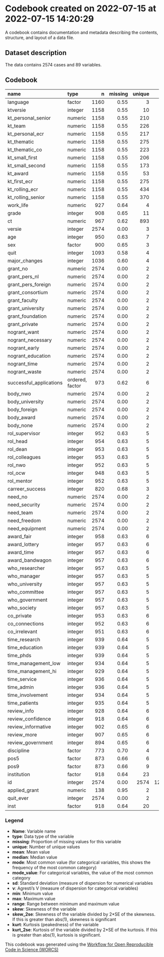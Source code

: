 Codebook created on 2022-07-15 at 2022-07-15 14:20:29
================

A codebook contains documentation and metadata describing the contents,
structure, and layout of a data file.

## Dataset description

The data contains 2574 cases and 89 variables.

## Codebook

| name                    | type            |    n | missing | unique |    mean |  median |    mode |     sd |    v | min |     max |   range |  skew | skew_2se |   kurt | kurt_2se |
|:------------------------|:----------------|-----:|--------:|-------:|--------:|--------:|--------:|-------:|-----:|----:|--------:|--------:|------:|---------:|-------:|---------:|
| language                | factor          | 1160 |    0.55 |      3 |         |         | 1414.00 |        | 0.42 |     |         |         |       |          |        |          |
| ktversie                | integer         | 1158 |    0.55 |     10 |    4.75 |    5.00 |    5.00 |   2.58 |      | 1.0 |    9.00 |    8.00 |  0.12 |     0.84 |  -1.20 |    -4.16 |
| kt_personal_senior      | numeric         | 1158 |    0.55 |    210 |    0.14 |    0.07 |    0.07 |   0.19 |      | 0.0 |    1.00 |    1.00 |  2.05 |    14.29 |   5.12 |    17.81 |
| kt_team                 | numeric         | 1158 |    0.55 |    226 |    0.16 |    0.12 |    0.12 |   0.18 |      | 0.0 |    1.00 |    1.00 |  1.45 |    10.11 |   2.72 |     9.45 |
| kt_personal_ecr         | numeric         | 1158 |    0.55 |    217 |    0.15 |    0.12 |    0.12 |   0.16 |      | 0.0 |    1.00 |    1.00 |  1.79 |    12.45 |   4.65 |    16.19 |
| kt_thematic             | numeric         | 1158 |    0.55 |    275 |    0.09 |    0.05 |    0.05 |   0.11 |      | 0.0 |    0.74 |    0.74 |  1.50 |    10.46 |   2.87 |     9.98 |
| kt_thematic_co          | numeric         | 1158 |    0.55 |    223 |    0.05 |    0.00 |    0.00 |   0.10 |      | 0.0 |    1.00 |    1.00 |  4.00 |    27.80 |  25.77 |    89.71 |
| kt_small_first          | numeric         | 1158 |    0.55 |    206 |    0.15 |    0.09 |    0.09 |   0.20 |      | 0.0 |    1.00 |    1.00 |  1.90 |    13.19 |   4.38 |    15.24 |
| kt_small_second         | numeric         | 1158 |    0.55 |    173 |    0.10 |    0.00 |    0.00 |   0.16 |      | 0.0 |    1.00 |    1.00 |  2.48 |    17.28 |   8.24 |    28.68 |
| kt_award                | numeric         | 1158 |    0.55 |     53 |    0.09 |    0.00 |    0.00 |   0.18 |      | 0.0 |    1.00 |    1.00 |  3.17 |    22.08 |  11.62 |    40.45 |
| kt_first_ecr            | numeric         | 1158 |    0.55 |    275 |    0.25 |    0.22 |    0.22 |   0.24 |      | 0.0 |    1.00 |    1.00 |  1.15 |     8.01 |   1.27 |     4.41 |
| kt_rolling_ecr          | numeric         | 1158 |    0.55 |    434 |    0.26 |    0.25 |    0.25 |   0.18 |      | 0.0 |    1.00 |    1.00 |  0.60 |     4.18 |   0.69 |     2.41 |
| kt_rolling_senior       | numeric         | 1158 |    0.55 |    370 |    0.16 |    0.14 |    0.14 |   0.14 |      | 0.0 |    1.00 |    1.00 |  1.34 |     9.34 |   3.93 |    13.69 |
| work_life               | numeric         |  927 |    0.64 |      4 |    2.45 |    3.00 |    3.00 |   0.67 |      | 1.0 |    3.00 |    2.00 | -0.83 |    -5.14 |  -0.48 |    -1.50 |
| grade                   | integer         |  908 |    0.65 |     11 |    7.60 |    8.00 |    8.00 |   1.20 |      | 1.0 |   10.00 |    9.00 | -1.09 |    -6.70 |   4.00 |    12.35 |
| ct                      | numeric         |  967 |    0.62 |    893 |   79.11 |   35.50 |   35.50 | 165.35 |      | 0.2 | 1433.97 | 1433.77 |  5.28 |    33.59 |  31.59 |   100.52 |
| versie                  | integer         | 2574 |    0.00 |      3 |    1.96 |    2.00 |    2.00 |   0.87 |      | 1.0 |    3.00 |    2.00 |  0.08 |     0.86 |  -1.68 |    -8.72 |
| age                     | integer         |  950 |    0.63 |      7 |    2.61 |    2.00 |    2.00 |   0.95 |      | 1.0 |    6.00 |    5.00 |  0.61 |     3.87 |   0.15 |     0.47 |
| sex                     | factor          |  900 |    0.65 |      3 |         |         | 1674.00 |        | 0.50 |     |         |         |       |          |        |          |
| quit                    | integer         | 1093 |    0.58 |      4 |    2.09 |    2.00 |    2.00 |   0.75 |      | 1.0 |    3.00 |    2.00 | -0.15 |    -0.99 |  -1.21 |    -4.08 |
| major_changes           | integer         | 1036 |    0.60 |      4 |    2.75 |    3.00 |    3.00 |   0.46 |      | 1.0 |    3.00 |    2.00 | -1.55 |   -10.21 |   1.31 |     4.32 |
| grant_no                | numeric         | 2574 |    0.00 |      2 |    0.05 |    0.00 |    0.00 |   0.21 |      | 0.0 |    1.00 |    1.00 |  4.22 |    43.70 |  15.79 |    81.86 |
| grant_pers_nl           | numeric         | 2574 |    0.00 |      2 |    0.21 |    0.00 |    0.00 |   0.41 |      | 0.0 |    1.00 |    1.00 |  1.42 |    14.67 |   0.01 |     0.03 |
| grant_pers_foreign      | numeric         | 2574 |    0.00 |      2 |    0.14 |    0.00 |    0.00 |   0.34 |      | 0.0 |    1.00 |    1.00 |  2.11 |    21.85 |   2.45 |    12.68 |
| grant_consortium        | numeric         | 2574 |    0.00 |      2 |    0.12 |    0.00 |    0.00 |   0.33 |      | 0.0 |    1.00 |    1.00 |  2.29 |    23.70 |   3.23 |    16.74 |
| grant_faculty           | numeric         | 2574 |    0.00 |      2 |    0.08 |    0.00 |    0.00 |   0.28 |      | 0.0 |    1.00 |    1.00 |  3.03 |    31.37 |   7.17 |    37.15 |
| grant_university        | numeric         | 2574 |    0.00 |      2 |    0.08 |    0.00 |    0.00 |   0.27 |      | 0.0 |    1.00 |    1.00 |  3.12 |    32.36 |   7.76 |    40.21 |
| grant_foundation        | numeric         | 2574 |    0.00 |      2 |    0.08 |    0.00 |    0.00 |   0.28 |      | 0.0 |    1.00 |    1.00 |  3.02 |    31.27 |   7.11 |    36.86 |
| grant_private           | numeric         | 2574 |    0.00 |      2 |    0.06 |    0.00 |    0.00 |   0.24 |      | 0.0 |    1.00 |    1.00 |  3.57 |    37.00 |  10.75 |    55.73 |
| nogrant_want            | numeric         | 2574 |    0.00 |      2 |    0.01 |    0.00 |    0.00 |   0.07 |      | 0.0 |    1.00 |    1.00 | 13.44 |   139.27 | 178.72 |   926.33 |
| nogrant_necessary       | numeric         | 2574 |    0.00 |      2 |    0.01 |    0.00 |    0.00 |   0.10 |      | 0.0 |    1.00 |    1.00 | 10.20 |   105.74 | 102.18 |   529.60 |
| nogrant_early           | numeric         | 2574 |    0.00 |      2 |    0.03 |    0.00 |    0.00 |   0.16 |      | 0.0 |    1.00 |    1.00 |  6.05 |    62.67 |  34.60 |   179.32 |
| nogrant_education       | numeric         | 2574 |    0.00 |      2 |    0.00 |    0.00 |    0.00 |   0.06 |      | 0.0 |    1.00 |    1.00 | 17.84 |   184.90 | 316.50 |  1640.48 |
| nogrant_time            | numeric         | 2574 |    0.00 |      2 |    0.01 |    0.00 |    0.00 |   0.10 |      | 0.0 |    1.00 |    1.00 |  9.79 |   101.47 |  93.93 |   486.87 |
| nogrant_waste           | numeric         | 2574 |    0.00 |      2 |    0.01 |    0.00 |    0.00 |   0.10 |      | 0.0 |    1.00 |    1.00 |  9.43 |    97.67 |  86.87 |   450.25 |
| successful_applications | ordered, factor |  973 |    0.62 |      6 |         |         | 1601.00 |        | 0.76 |     |         |         |       |          |        |          |
| body_nwo                | numeric         | 2574 |    0.00 |      2 |    0.14 |    0.00 |    0.00 |   0.35 |      | 0.0 |    1.00 |    1.00 |  2.08 |    21.51 |   2.31 |    11.97 |
| body_university         | numeric         | 2574 |    0.00 |      2 |    0.09 |    0.00 |    0.00 |   0.28 |      | 0.0 |    1.00 |    1.00 |  2.95 |    30.62 |   6.73 |    34.90 |
| body_foreign            | numeric         | 2574 |    0.00 |      2 |    0.11 |    0.00 |    0.00 |   0.31 |      | 0.0 |    1.00 |    1.00 |  2.54 |    26.29 |   4.44 |    23.02 |
| body_award              | numeric         | 2574 |    0.00 |      2 |    0.07 |    0.00 |    0.00 |   0.25 |      | 0.0 |    1.00 |    1.00 |  3.39 |    35.17 |   9.53 |    49.37 |
| body_none               | numeric         | 2574 |    0.00 |      2 |    0.12 |    0.00 |    0.00 |   0.33 |      | 0.0 |    1.00 |    1.00 |  2.34 |    24.21 |   3.46 |    17.94 |
| rol_supervisor          | integer         |  952 |    0.63 |      5 |    3.03 |    3.00 |    3.00 |   0.97 |      | 1.0 |    4.00 |    3.00 | -0.60 |    -3.78 |  -0.77 |    -2.43 |
| rol_head                | integer         |  954 |    0.63 |      5 |    2.59 |    3.00 |    3.00 |   0.96 |      | 1.0 |    4.00 |    3.00 | -0.05 |    -0.34 |  -0.97 |    -3.07 |
| rol_dean                | integer         |  953 |    0.63 |      5 |    1.97 |    2.00 |    2.00 |   0.92 |      | 1.0 |    4.00 |    3.00 |  0.67 |     4.26 |  -0.41 |    -1.29 |
| rol_colleagues          | integer         |  953 |    0.63 |      5 |    2.96 |    3.00 |    3.00 |   0.77 |      | 1.0 |    4.00 |    3.00 | -0.32 |    -1.99 |  -0.39 |    -1.24 |
| rol_nwo                 | integer         |  952 |    0.63 |      5 |    2.61 |    3.00 |    3.00 |   1.05 |      | 1.0 |    4.00 |    3.00 | -0.16 |    -1.00 |  -1.16 |    -3.66 |
| rol_ocw                 | integer         |  948 |    0.63 |      5 |    2.03 |    2.00 |    2.00 |   0.96 |      | 1.0 |    4.00 |    3.00 |  0.59 |     3.71 |  -0.64 |    -2.01 |
| rol_mentor              | integer         |  952 |    0.63 |      5 |    2.80 |    3.00 |    3.00 |   1.03 |      | 1.0 |    4.00 |    3.00 | -0.41 |    -2.57 |  -0.99 |    -3.12 |
| carreer_success         | integer         |  820 |    0.68 |      3 |    1.86 |    2.00 |    2.00 |   0.34 |      | 1.0 |    2.00 |    1.00 | -2.10 |   -12.28 |   2.40 |     7.05 |
| need_no                 | numeric         | 2574 |    0.00 |      2 |    0.05 |    0.00 |    0.00 |   0.22 |      | 0.0 |    1.00 |    1.00 |  4.16 |    43.10 |  15.31 |    79.33 |
| need_security           | numeric         | 2574 |    0.00 |      2 |    0.06 |    0.00 |    0.00 |   0.24 |      | 0.0 |    1.00 |    1.00 |  3.65 |    37.85 |  11.35 |    58.80 |
| need_team               | numeric         | 2574 |    0.00 |      2 |    0.12 |    0.00 |    0.00 |   0.32 |      | 0.0 |    1.00 |    1.00 |  2.35 |    24.33 |   3.51 |    18.22 |
| need_freedom            | numeric         | 2574 |    0.00 |      2 |    0.11 |    0.00 |    0.00 |   0.31 |      | 0.0 |    1.00 |    1.00 |  2.54 |    26.36 |   4.47 |    23.19 |
| need_equipment          | numeric         | 2574 |    0.00 |      2 |    0.03 |    0.00 |    0.00 |   0.18 |      | 0.0 |    1.00 |    1.00 |  5.16 |    53.43 |  24.60 |   127.50 |
| award_fair              | integer         |  958 |    0.63 |      6 |    2.65 |    3.00 |    3.00 |   1.01 |      | 1.0 |    5.00 |    4.00 |  0.18 |     1.12 |  -0.80 |    -2.53 |
| award_lottery           | integer         |  957 |    0.63 |      6 |    3.86 |    4.00 |    4.00 |   1.01 |      | 1.0 |    5.00 |    4.00 | -0.81 |    -5.12 |   0.04 |     0.12 |
| award_time              | integer         |  957 |    0.63 |      6 |    3.89 |    4.00 |    4.00 |   1.03 |      | 1.0 |    5.00 |    4.00 | -0.71 |    -4.48 |  -0.03 |    -0.11 |
| award_bandwagon         | integer         |  957 |    0.63 |      6 |    3.83 |    4.00 |    4.00 |   1.07 |      | 1.0 |    5.00 |    4.00 | -0.79 |    -5.01 |  -0.04 |    -0.12 |
| who_researcher          | integer         |  957 |    0.63 |      5 |    3.31 |    3.00 |    3.00 |   0.81 |      | 1.0 |    4.00 |    3.00 | -1.14 |    -7.23 |   0.90 |     2.86 |
| who_manager             | integer         |  957 |    0.63 |      5 |    2.96 |    3.00 |    3.00 |   0.84 |      | 1.0 |    4.00 |    3.00 | -0.69 |    -4.39 |   0.09 |     0.28 |
| who_university          | integer         |  957 |    0.63 |      5 |    2.72 |    3.00 |    3.00 |   0.88 |      | 1.0 |    4.00 |    3.00 | -0.58 |    -3.64 |  -0.30 |    -0.95 |
| who_committee           | integer         |  957 |    0.63 |      5 |    2.61 |    3.00 |    3.00 |   0.89 |      | 1.0 |    4.00 |    3.00 | -0.40 |    -2.52 |  -0.59 |    -1.87 |
| who_government          | integer         |  957 |    0.63 |      5 |    2.10 |    2.00 |    2.00 |   0.89 |      | 1.0 |    4.00 |    3.00 |  0.09 |     0.56 |  -1.18 |    -3.74 |
| who_society             | integer         |  957 |    0.63 |      5 |    2.46 |    3.00 |    3.00 |   0.91 |      | 1.0 |    4.00 |    3.00 | -0.26 |    -1.66 |  -0.86 |    -2.73 |
| co_private              | integer         |  953 |    0.63 |      6 |    3.26 |    3.00 |    3.00 |   1.13 |      | 1.0 |    5.00 |    4.00 | -0.12 |    -0.74 |  -0.90 |    -2.83 |
| co_connections          | integer         |  952 |    0.63 |      6 |    3.21 |    3.00 |    3.00 |   1.10 |      | 1.0 |    5.00 |    4.00 | -0.43 |    -2.72 |  -0.48 |    -1.51 |
| co_irrelevant           | integer         |  951 |    0.63 |      6 |    2.70 |    3.00 |    3.00 |   1.21 |      | 1.0 |    5.00 |    4.00 |  0.35 |     2.22 |  -0.82 |    -2.59 |
| time_research           | integer         |  939 |    0.64 |      5 |    3.04 |    3.00 |    3.00 |   0.54 |      | 1.0 |    4.00 |    3.00 | -0.33 |    -2.06 |   1.75 |     5.50 |
| time_education          | integer         |  939 |    0.64 |      5 |    2.95 |    3.00 |    3.00 |   0.58 |      | 1.0 |    4.00 |    3.00 | -1.23 |    -7.73 |   3.77 |    11.83 |
| time_phds               | integer         |  939 |    0.64 |      5 |    2.63 |    3.00 |    3.00 |   0.86 |      | 1.0 |    4.00 |    3.00 | -0.95 |    -5.96 |  -0.13 |    -0.40 |
| time_management_low     | integer         |  934 |    0.64 |      5 |    2.50 |    3.00 |    3.00 |   0.79 |      | 1.0 |    4.00 |    3.00 | -0.88 |    -5.53 |  -0.45 |    -1.39 |
| time_management_hi      | integer         |  929 |    0.64 |      5 |    1.92 |    2.00 |    2.00 |   0.95 |      | 1.0 |    4.00 |    3.00 |  0.37 |     2.32 |  -1.35 |    -4.20 |
| time_service            | integer         |  936 |    0.64 |      5 |    2.12 |    2.00 |    2.00 |   0.83 |      | 1.0 |    4.00 |    3.00 | -0.14 |    -0.90 |  -1.37 |    -4.27 |
| time_admin              | integer         |  936 |    0.64 |      5 |    2.62 |    3.00 |    3.00 |   0.69 |      | 1.0 |    4.00 |    3.00 | -0.99 |    -6.20 |   0.44 |     1.37 |
| time_involvement        | integer         |  934 |    0.64 |      5 |    1.60 |    1.00 |    1.00 |   0.81 |      | 1.0 |    4.00 |    3.00 |  0.91 |     5.67 |  -0.65 |    -2.04 |
| time_patients           | integer         |  935 |    0.64 |      5 |    1.93 |    1.00 |    1.00 |   1.34 |      | 1.0 |    4.00 |    3.00 |  0.82 |     5.12 |  -1.26 |    -3.94 |
| review_info             | integer         |  928 |    0.64 |      6 |    2.50 |    2.00 |    2.00 |   1.46 |      | 1.0 |    5.00 |    4.00 |  0.27 |     1.65 |  -1.52 |    -4.73 |
| review_confidence       | integer         |  918 |    0.64 |      6 |    3.81 |    4.00 |    4.00 |   0.88 |      | 1.0 |    5.00 |    4.00 | -0.76 |    -4.71 |   0.67 |     2.08 |
| review_informative      | integer         |  902 |    0.65 |      6 |    3.67 |    4.00 |    4.00 |   0.96 |      | 1.0 |    5.00 |    4.00 | -0.69 |    -4.25 |   0.16 |     0.50 |
| review_more             | integer         |  907 |    0.65 |      6 |    4.12 |    4.00 |    4.00 |   0.81 |      | 1.0 |    5.00 |    4.00 | -0.90 |    -5.56 |   1.16 |     3.57 |
| review_government       | integer         |  894 |    0.65 |      6 |    4.06 |    4.00 |    4.00 |   0.86 |      | 1.0 |    5.00 |    4.00 | -0.92 |    -5.64 |   1.18 |     3.60 |
| discipline              | factor          |  773 |    0.70 |      4 |         |         | 1801.00 |        | 0.53 |     |         |         |       |          |        |          |
| pos5                    | factor          |  873 |    0.66 |      6 |         |         | 1701.00 |        | 0.71 |     |         |         |       |          |        |          |
| pos9                    | factor          |  873 |    0.66 |      9 |         |         | 1701.00 |        | 0.82 |     |         |         |       |          |        |          |
| institution             | factor          |  918 |    0.64 |     23 |         |         | 1656.00 |        | 0.94 |     |         |         |       |          |        |          |
| id                      | integer         | 2574 |    0.00 |   2574 | 1295.53 | 1294.50 | 1294.50 | 747.86 |      | 1.0 | 2592.00 | 2591.00 |  0.00 |     0.02 |  -1.20 |    -6.22 |
| applied_grant           | numeric         |  138 |    0.95 |      2 |    0.00 |    0.00 |    0.00 |   0.00 |      | 0.0 |    0.00 |    0.00 |       |          |        |          |
| quit_ever               | integer         | 2574 |    0.00 |      2 |    0.90 |    1.00 |    1.00 |   0.30 |      | 0.0 |    1.00 |    1.00 | -2.64 |   -27.35 |   4.97 |    25.75 |
| inst                    | factor          |  918 |    0.64 |     20 |         |         | 1656.00 |        | 0.93 |     |         |         |       |          |        |          |

### Legend

-   **Name**: Variable name
-   **type**: Data type of the variable
-   **missing**: Proportion of missing values for this variable
-   **unique**: Number of unique values
-   **mean**: Mean value
-   **median**: Median value
-   **mode**: Most common value (for categorical variables, this shows
    the frequency of the most common category)
-   **mode_value**: For categorical variables, the value of the most
    common category
-   **sd**: Standard deviation (measure of dispersion for numerical
    variables
-   **v**: Agresti’s V (measure of dispersion for categorical variables)
-   **min**: Minimum value
-   **max**: Maximum value
-   **range**: Range between minimum and maximum value
-   **skew**: Skewness of the variable
-   **skew_2se**: Skewness of the variable divided by 2\*SE of the
    skewness. If this is greater than abs(1), skewness is significant
-   **kurt**: Kurtosis (peakedness) of the variable
-   **kurt_2se**: Kurtosis of the variable divided by 2\*SE of the
    kurtosis. If this is greater than abs(1), kurtosis is significant.

This codebook was generated using the [Workflow for Open Reproducible
Code in Science (WORCS)](https://osf.io/zcvbs/)
